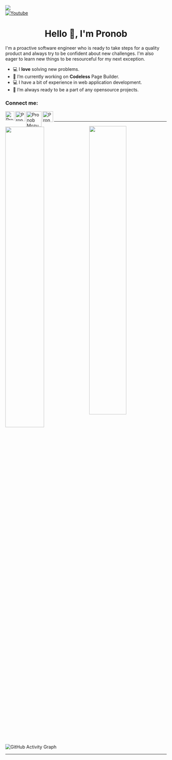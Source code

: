 [](http://hits.dwyl.com/pronob1010/pronob1010)
<img src="https://komarev.com/ghpvc/?username=pronob1010"> <br>
[![Youtube](https://img.shields.io/static/v1?message=Subscribe&logo=YouTube&color=FF0000&style=for-the-badge)][youtube]

[youtube]: https://www.youtube.com/c/pronobmozumder?sub_confirmation=1
<h1 align="center"> Hello 👋, I'm Pronob </h1>
 
I'm a proactive software engineer who is ready to take steps for a quality product and always try to be confident about new challenges. I'm also eager to learn new things to be resourceful for my next exception.


- 💻 I **love** solving new problems.
- 🔭 I’m currently working on **Codeless** Page Builder. 
- 💻 I have a bit of experience in web application development.
- 👯 I’m always ready to be a part of any opensource projects.


 
<h3> Connect me: </h3>
 
<a href="https://www.pronob.me"> <img align="left" alt="Pronob | Website" width="28px" src="https://firebasestorage.googleapis.com/v0/b/web-johannesmilke.appspot.com/o/other%2Fsocial%2Fwebsite.png?alt=media"></a>

<a href="https://www.linkedin.com/in/pronobmozumder/"><img align="left" alt="Pronob Mozumder | LinkedIn" width="31px" src="https://firebasestorage.googleapis.com/v0/b/web-johannesmilke.appspot.com/o/other%2Fsocial%2Flinkedin.png?alt=media"></a>

<a href="https://www.facebook.com/pronob1010"><img align="left" alt="Pronob Mozumder | Facebook" width="48px" src="https://www.elliotcolburn.co.uk/sites/www.elliotcolburn.co.uk/files/2021-03/Facebook-logo.png" /></a>

<a href="https://www.youtube.com/c/pronobmozumder?sub_confirmation=1"><img align="left" alt="Pronob Mozumder | Youtube" width="33px" src="https://firebasestorage.googleapis.com/v0/b/web-johannesmilke.appspot.com/o/other%2Fsocial%2Fyoutube.png?alt=media"/></a><br>


---
<img  src="https://github-readme-stats.vercel.app/api?username=pronob1010&show_icons=true&hide_border=true&theme=tokyonight" width="48%" align="right" >
<img  src="https://github-readme-streak-stats.herokuapp.com/?user=pronob1010&theme=tokyonight&hide_border=true" width="49%" >

![GitHub Activity Graph](https://activity-graph.herokuapp.com/graph?username=pronob1010&bg_color=000000&color=4fff67&line=4fff67&point=ffffff&area=true&hide_border=true)

---


 
